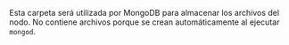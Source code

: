 Esta carpeta será utilizada por MongoDB para almacenar los archivos del nodo.
No contiene archivos porque se crean automáticamente al ejecutar `mongod`.



